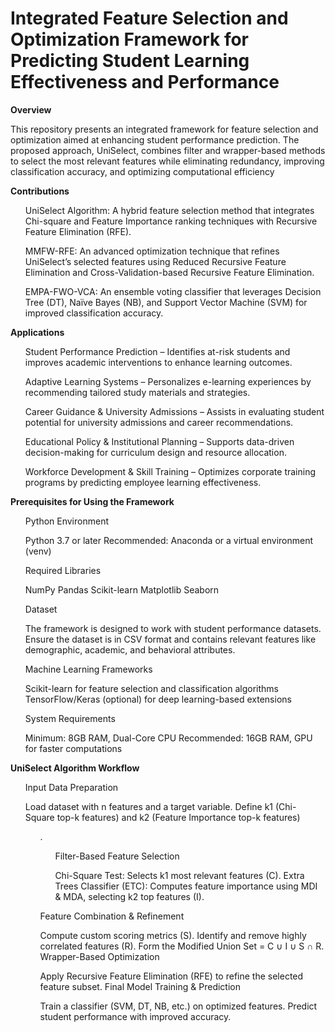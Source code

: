 <h1>Integrated Feature Selection and Optimization Framework for Predicting Student Learning Effectiveness and Performance</h1>
<p><b>Overview</b></p>
<p>This repository presents an integrated framework for feature selection and optimization aimed at enhancing student performance prediction. The proposed approach, UniSelect, combines filter and wrapper-based methods to select the most relevant features while eliminating redundancy, improving classification accuracy, and optimizing computational efficiency</p>
<p><b>Contributions</b></p>
<p><ol>UniSelect Algorithm: A hybrid feature selection method that integrates Chi-square and Feature Importance ranking techniques with Recursive Feature Elimination (RFE).</ol></p>
<p><ol>MMFW-RFE: An advanced optimization technique that refines UniSelect’s selected features using Reduced Recursive Feature Elimination and Cross-Validation-based Recursive Feature Elimination.</ol></p>
<p><ol>EMPA-FWO-VCA: An ensemble voting classifier that leverages Decision Tree (DT), Naïve Bayes (NB), and Support Vector Machine (SVM) for improved classification accuracy.</ol></p>
<p><b>Applications</b></p>
<p><ol>Student Performance Prediction – Identifies at-risk students and improves academic interventions to enhance learning outcomes.</ol></p>
<p><ol>Adaptive Learning Systems – Personalizes e-learning experiences by recommending tailored study materials and strategies.</ol></p>
<p><ol>Career Guidance & University Admissions – Assists in evaluating student potential for university admissions and career recommendations.</ol></p>
<p><ol>Educational Policy & Institutional Planning – Supports data-driven decision-making for curriculum design and resource allocation.</ol></p>
<p><ol>Workforce Development & Skill Training – Optimizes corporate training programs by predicting employee learning effectiveness.</ol></p>
<p><b>Prerequisites for Using the Framework</b></p>
<p><ol>Python Environment

Python 3.7 or later
Recommended: Anaconda or a virtual environment (venv)</ol></p>

<p><ol>Required Libraries 

NumPy
Pandas
Scikit-learn
Matplotlib
Seaborn</ol></p>

<p><ol>Dataset

The framework is designed to work with student performance datasets.
Ensure the dataset is in CSV format and contains relevant features like demographic, academic, and behavioral attributes.</ol></p>


<p><ol>Machine Learning Frameworks

Scikit-learn for feature selection and classification algorithms
TensorFlow/Keras (optional) for deep learning-based extensions</ol></p>




<p><ol>System Requirements

Minimum: 8GB RAM, Dual-Core CPU
Recommended: 16GB RAM, GPU for faster computations</ol></p>


<p><b>UniSelect Algorithm Workflow</b></p>
<P><ol>Input Data Preparation

Load dataset with n features and a target variable.
Define k1 (Chi-Square top-k features) and k2 (Feature Importance top-k features)<ol>.
<ol>Filter-Based Feature Selection

Chi-Square Test: Selects k1 most relevant features (C).
Extra Trees Classifier (ETC): Computes feature importance using MDI & MDA, selecting k2 top features (I).</ol>
Feature Combination & Refinement

Compute custom scoring metrics (S).
Identify and remove highly correlated features (R).
Form the Modified Union Set = C ∪ I ∪ S ∩ R.
Wrapper-Based Optimization

Apply Recursive Feature Elimination (RFE) to refine the selected feature subset.
Final Model Training & Prediction

Train a classifier (SVM, DT, NB, etc.) on optimized features.
Predict student performance with improved accuracy.</P>


